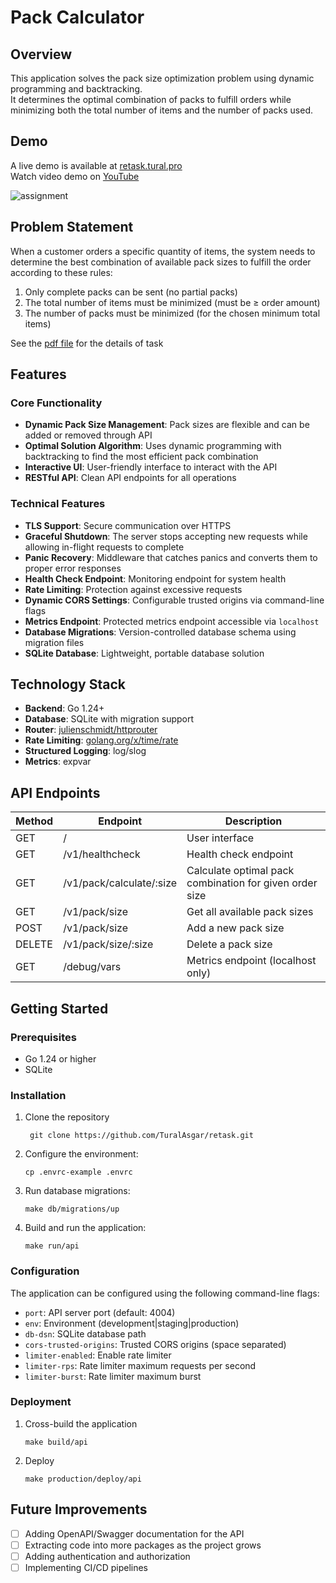 # Pack Calculator

## Overview

This application solves the pack size optimization problem using dynamic programming and backtracking.  
It determines the optimal combination of packs to fulfill orders while minimizing both the total number of items and the
number of packs used.

## Demo

A live demo is available at [retask.tural.pro](https://retask.tural.pro)  
Watch video demo on [YouTube](https://www.youtube.com/watch?v=qrGtGzoaioM)

![assignment](assignment.png)

## Problem Statement

When a customer orders a specific quantity of items, the system needs to determine the best combination of available
pack sizes to fulfill the order according to these rules:

1. Only complete packs can be sent (no partial packs)
2. The total number of items must be minimized (must be ≥ order amount)
3. The number of packs must be minimized (for the chosen minimum total items)

See the [pdf file](/re-partners-software-challenge.pdf) for the details of task

## Features

### Core Functionality

- **Dynamic Pack Size Management**: Pack sizes are flexible and can be added or removed through API
- **Optimal Solution Algorithm**: Uses dynamic programming with backtracking to find the most efficient pack combination
- **Interactive UI**: User-friendly interface to interact with the API
- **RESTful API**: Clean API endpoints for all operations

### Technical Features

- **TLS Support**: Secure communication over HTTPS
- **Graceful Shutdown**: The server stops accepting new requests while allowing in-flight requests to complete
- **Panic Recovery**: Middleware that catches panics and converts them to proper error responses
- **Health Check Endpoint**: Monitoring endpoint for system health
- **Rate Limiting**: Protection against excessive requests
- **Dynamic CORS Settings**: Configurable trusted origins via command-line flags
- **Metrics Endpoint**: Protected metrics endpoint accessible via `localhost`
- **Database Migrations**: Version-controlled database schema using migration files
- **SQLite Database**: Lightweight, portable database solution

## Technology Stack

- **Backend**: Go 1.24+
- **Database**: SQLite with migration support
- **Router**: [julienschmidt/httprouter](https://github.com/julienschmidt/httprouter)
- **Rate Limiting**: [golang.org/x/time/rate](https://pkg.go.dev/golang.org/x/time/rate)
- **Structured Logging**: log/slog
- **Metrics**: expvar

## API Endpoints

| Method | Endpoint                 | Description                                             |
|--------|--------------------------|---------------------------------------------------------|
| GET    | /                        | User interface                                          |
| GET    | /v1/healthcheck          | Health check endpoint                                   |
| GET    | /v1/pack/calculate/:size | Calculate optimal pack combination for given order size |
| GET    | /v1/pack/size            | Get all available pack sizes                            |
| POST   | /v1/pack/size            | Add a new pack size                                     |
| DELETE | /v1/pack/size/:size      | Delete a pack size                                      |
| GET    | /debug/vars              | Metrics endpoint (localhost only)                       |

## Getting Started

### Prerequisites

- Go 1.24 or higher
- SQLite

### Installation

1. Clone the repository
   ```shell
    git clone https://github.com/TuralAsgar/retask.git
   ```
2. Configure the environment:
   ```
   cp .envrc-example .envrc
   ```
3. Run database migrations:
   ```
   make db/migrations/up
   ```
4. Build and run the application:
   ```
   make run/api
   ```

### Configuration

The application can be configured using the following command-line flags:

- `port`: API server port (default: 4004)
- `env`: Environment (development|staging|production)
- `db-dsn`: SQLite database path
- `cors-trusted-origins`: Trusted CORS origins (space separated)
- `limiter-enabled`: Enable rate limiter
- `limiter-rps`: Rate limiter maximum requests per second
- `limiter-burst`: Rate limiter maximum burst

### Deployment

1. Cross-build the application
   ```shell
   make build/api
   ```
2. Deploy
   ```shell
   make production/deploy/api
   ```

## Future Improvements

- [ ] Adding OpenAPI/Swagger documentation for the API
- [ ] Extracting code into more packages as the project grows
- [ ] Adding authentication and authorization
- [ ] Implementing CI/CD pipelines
